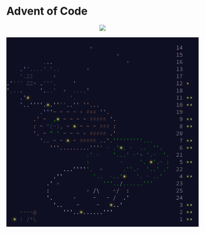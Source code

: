 # Advent of Code

<div align="center">
    <img src="https://img.shields.io/badge/Stars%20⭐-23/50-yellow">
</div>

![aoc2023](imgs/aoc2023.png)
